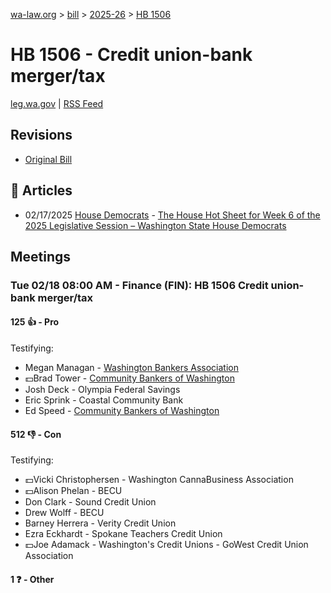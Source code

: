 [wa-law.org](/) > [bill](/bill/) > [2025-26](/bill/2025-26/) > [HB 1506](/bill/2025-26/hb/1506/)

# HB 1506 - Credit union-bank merger/tax
[leg.wa.gov](https://app.leg.wa.gov/billsummary?BillNumber=1506&Year=2025&Initiative=false) | [RSS Feed](./rss.xml)

## Revisions
* [Original Bill](1/)

## 📰 Articles
* 02/17/2025 [House Democrats](/org/house_democrats/) - [The House Hot Sheet for Week 6 of the 2025 Legislative Session – Washington State House Democrats](https://housedemocrats.wa.gov/blog/2025/02/17/the-house-hot-sheet-for-week-6-of-the-2025-legislative-session/#:~:text=HB%201506)

## Meetings
### Tue 02/18 08:00 AM - Finance (FIN): HB 1506 Credit union-bank merger/tax
#### 125 👍 - Pro
Testifying:
* Megan Managan - [Washington Bankers Association](/org/washington_bankers_association/)
* 💵Brad Tower - [Community Bankers of Washington](/org/community_bankers_of_washington/)
* Josh Deck - Olympia Federal Savings
* Eric Sprink - Coastal Community Bank
* Ed Speed - [Community Bankers of Washington](/org/community_bankers_of_washington/)

#### 512 👎 - Con
Testifying:
* 💵Vicki Christophersen - Washington CannaBusiness Association
* 💵Alison Phelan - BECU
* Don Clark - Sound Credit Union
* Drew Wolff - BECU
* Barney Herrera - Verity Credit Union
* Ezra Eckhardt - Spokane Teachers Credit Union
* 💵Joe Adamack - Washington's Credit Unions - GoWest Credit Union Association

#### 1 ❓ - Other
